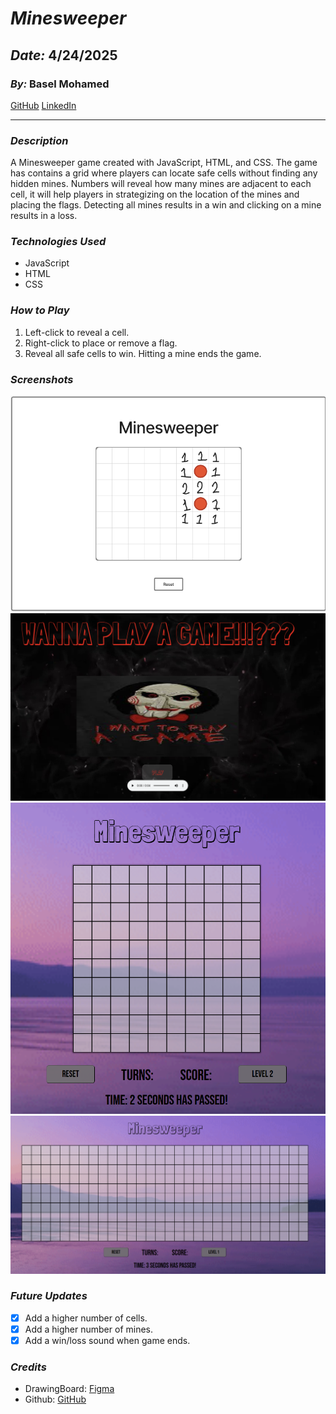 # **_Minesweeper_**

## **_Date:_** 4/24/2025

### **_By:_** Basel Mohamed

[GitHub](https://github.com/BMH2000619)
[LinkedIn](www.linkedin.com/in/basel-almutawaj)

---

### **_Description_**

A Minesweeper game created with JavaScript, HTML, and CSS. The game has contains a grid where players can locate safe cells without finding any hidden mines. Numbers will reveal how many mines are adjacent to each cell, it will help players in strategizing on the location of the mines and placing the flags.
Detecting all mines results in a win and clicking on a mine results in a loss.

### **_Technologies Used_**

- JavaScript
- HTML
- CSS

### **_How to Play_**

1. Left-click to reveal a cell.
2. Right-click to place or remove a flag.
3. Reveal all safe cells to win. Hitting a mine ends the game.

### **_Screenshots_**

![Image](MinesweeperPage.png)
![Image](images\minesweeper1.png)
![Image](images\minesweeper2.png)
![Image](images\minesweeper3.png)

### **_Future Updates_**

- [x] Add a higher number of cells.
- [x] Add a higher number of mines.
- [x] Add a win/loss sound when game ends.

### **_Credits_**

- DrawingBoard: [Figma](https://www.figma.com/)
- Github: [GitHub](https://github.com/BMH2000619/Minesweeper)
